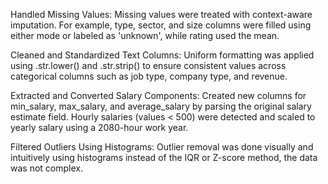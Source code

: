 Handled Missing Values:
Missing values were treated with context-aware imputation. For example, type, sector, and size columns were filled using either mode or labeled as 'unknown', while rating used the mean.

Cleaned and Standardized Text Columns:
Uniform formatting was applied using .str.lower() and .str.strip() to ensure consistent values across categorical columns such as job type, company type, and revenue.

Extracted and Converted Salary Components:
Created new columns for min_salary, max_salary, and average_salary by parsing the original salary estimate field. Hourly salaries (values < 500) were detected and scaled to yearly salary using a 2080-hour work year.

Filtered Outliers Using Histograms:
Outlier removal was done visually and intuitively using histograms instead of the IQR or Z-score method, the data was not complex.
